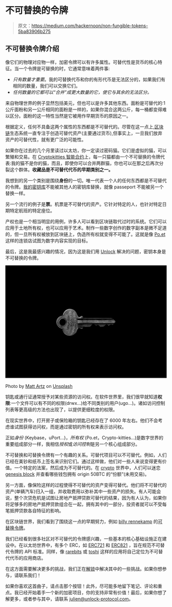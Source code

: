 # 不可替换的令牌

> 原文：<https://medium.com/hackernoon/non-fungible-tokens-5ba83906b275>

## 不可替换令牌介绍

像它们的物理对应物一样，加密令牌可以有许多属性。可替代性是货币的核心特征。当一个令牌是可替换的时，它通常意味着两件事:

*   *只有数量才重要*。我的可替换代币和你的有形代币是无法区分的，如果我们有相同的数量，我们可以交换它们。
*   *任何数量的它都可以“合并”成更大数量的它，使它与其余的无法区分。*

来自物理世界的例子显然包括美元，但也可以是许多其他东西。面粉是可替代的:1 公斤面粉和另一公斤相同的面粉是一样的，如果你混合这两公斤，每一桶都变得难以区分。面粉的这一特性当然是它被用作早期货币的原因之一。

根据定义，任何不具备这两个属性的东西都是不可替代的。尽管在这一点上,[区块链](https://hackernoon.com/tagged/blockchain)生态系统一直专注于创造可替代资产(主要通过货币),但事实上，一旦我们放弃资产的可替代性，就有更广泛的可能性。

如果你在过去的几个月里读过以太坊，你一定读过密码猫。它们是虚拟的猫，可以繁殖和交易。在 [Cryptokitties 智能合约](https://etherscan.io/address/0x06012c8cf97bead5deae237070f9587f8e7a266d)上，每一只猫都由一个不可替换的令牌代表:我的猫不是你的猫，而且，即使你可以合并两群猫，你也可以在那之后再次分裂这个群体。**收藏品是不可替代代币的早期类别之一。**

我想到的另一个类别是围绕**身份**的一切。唯一代表一个人的任何东西都是不可替代的令牌。[我的密钥库](https://keybase.io/julien)不能被其他人的密钥库替换，就像 passeport 不能被另一个替换一样。

另一个流行的例子是**票**。机票是不可替代的资产。它针对特定的人，也针对特定日期特定航班的特定座位。

产权也是一个相当明显的用例，许多人可以看到区块链取代过时的系统。它们可以应用于土地所有权，也可以应用于艺术。制作一些数字创作的数字副本是微不足道的，但一旦所有权被放到区块链上，伪造所有权就变得不可能了。这就是像 [Po.et](https://www.po.et/) 这样的连锁店试图为数字内容实现的目标。

最后，这是我最感兴趣的情况，因为这是我们用 [Unlock](https://unlock-protocol.com) 解决的问题，密钥本身是不可替换的令牌。

![](img/d5a5a0f3aad285c69cbce9cc2e50f75c.png)

Photo by [Matt Artz](https://unsplash.com/@mattartz?utm_source=medium&utm_medium=referral) on [Unsplash](https://unsplash.com?utm_source=medium&utm_medium=referral)

钥匙或通行证通常授予对某些资源的访问权。在软件世界里，我们很早就知道**权限**:一个文件可以有不同的权限(drwx…)给不同类别的用户(ugo…)。诸如访问控制列表等更高级的方法也出现了，以提供更细粒度的权限。

在现实世界中，打开房子或保险箱的钥匙已经存在了 6000 年左右。他们不会考虑谁试图获得访问权，而是通过密钥的所有权来表示访问权。

正如*身份* (Keybase，uPort…)，*所有权* (Po.et，Crypto-kitties…)是数字世界的重要组成部分一样，我相信*授权*或*访问控制*是另一个核心组成部分。

不可替换和可替换令牌有一个有趣的关系。可替代项目可以不可替代。例如，人们已经在美钞和纸币上签名来识别它们。通过这样做，他们对一些人来说变得更有价值。一个特定的法案，然后成为不可替代的。在 [crypto](https://hackernoon.com/tagged/crypto) 世界中，人们可以迷恋 [genesis block](https://blockchain.info/block-index/14849) 并查看哪些钱包拥有 origin 50BTC 的“份额”(未用交易)。

另一方面，像保险这样的过程使得不可替代的资产变得可替代。他们将不可替代的资产(单辆汽车)归入一组，并收取费用以弥补其中一些资产的损失。有人可能会说，整个次贷危机是试图让房地产抵押贷款可替代的结果，因为有人认为，如果你将足够多的房地产抵押贷款组合在一起，拥有其中的一部分，投资者就可以不受每笔抵押贷款各自特征的影响。

在区块链世界，我们看到了围绕这一点的早期努力，例如 [billy rennekamp](https://medium.com/u/8d132487b5f3?source=post_page-----5ba83906b275--------------------------------) 的[可替换令牌](/@billyrennekamp/re-fungible-token-rft-297003592769)。

我们已经看到很多社区对不可替代的令牌感兴趣，一些基本的核心基础设施正在建设中。在以太坊世界中，有多个 ERC，如 [ERC721](/crypto-currently/the-anatomy-of-erc721-e9db77abfc24) 和 [ERC821](https://github.com/ethereum/EIPs/issues/821) ，旨在规范不可替代令牌的 API 标准。同样，像 [rarebits](https://rarebits.io/) 或 [toshi](https://www.toshi.org/) 这样的应用将自己定位为不可替代代币的应用商店。

在这方面需要解决更多的挑战，我们正在[解锁](/)中解决其中的一些挑战。如果你想参与，请联系我们！

如果你喜欢这首曲子，请点击那个按钮！此外，尽可能多地留下笔记、评论和重点。我已经开始着手一个新的加密项目，你的支持非常有价值！最后，如果你想了解更多，或者参与其中，请联系 julien@unlock-protocol.com。